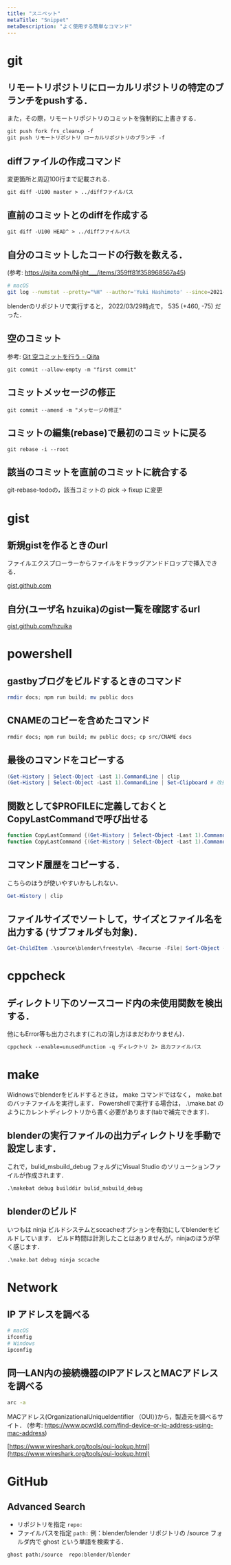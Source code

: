 ```yaml
---
title: "スニペット"
metaTitle: "Snippet"
metaDescription: "よく使用する簡単なコマンド"
---
```


# git

## リモートリポジトリにローカルリポジトリの特定のブランチをpushする．
また，その際，リモートリポジトリのコミットを強制的に上書きする．
```txt
git push fork frs_cleanup -f
git push リモートリポジトリ ローカルリポジトリのブランチ -f
```


## diffファイルの作成コマンド
変更箇所と周辺100行まで記載される．
```txt
git diff -U100 master > ../diffファイルパス
```

## 直前のコミットとのdiffを作成する
```txt
git diff -U100 HEAD^ > ../diffファイルパス
```

## 自分のコミットしたコードの行数を数える．
(参考: https://qiita.com/Night___/items/359ff81f358968567a45)
```sh
# macOS
git log --numstat --pretty="%H" --author='Yuki Hashimoto' --since=2021-07-01 --no-merges | awk 'NF==3 {plus+=$1; minus+=$2} END {printf("%d (+%d, -%d)\n", plus+minus, plus, minus)}'
```
blenderのリポジトリで実行すると， 2022/03/29時点で， 535 (+460, -75) だった．

## 空のコミット
参考: [Git 空コミットを行う - Qiita](https://qiita.com/miriwo/items/dbf82ca73723026d96f2)
```
git commit --allow-empty -m "first commit"
```

## コミットメッセージの修正
```
git commit --amend -m "メッセージの修正"
```

## コミットの編集(rebase)で最初のコミットに戻る
```
git rebase -i --root
```

## 該当のコミットを直前のコミットに統合する
git-rebase-todoの，該当コミットの pick -> fixup に変更

# gist

## 新規gistを作るときのurl
ファイルエクスプローラーからファイルをドラッグアンドドロップで挿入できる．

[gist.github.com](gist.github.com)

## 自分(ユーザ名 hzuika)のgist一覧を確認するurl

[gist.github.com/hzuika](gist.github.com/hzuika)

# powershell

## gastbyブログをビルドするときのコマンド
```ps1
rmdir docs; npm run build; mv public docs
```

## CNAMEのコピーを含めたコマンド
```txt
rmdir docs; npm run build; mv public docs; cp src/CNAME docs
```

## 最後のコマンドをコピーする
```ps1
(Get-History | Select-Object -Last 1).CommandLine | clip
(Get-History | Select-Object -Last 1).CommandLine | Set-Clipboard # 改行なし
```

## 関数として$PROFILEに定義しておくとCopyLastCommandで呼び出せる
```ps1
function CopyLastCommand {(Get-History | Select-Object -Last 1).CommandLine | clip}
function CopyLastCommand {(Get-History | Select-Object -Last 1).CommandLine | Set-Clipboard} # 改行なし
```

## コマンド履歴をコピーする．
こちらのほうが使いやすいかもしれない．
```ps1
Get-History | clip
```

## ファイルサイズでソートして，サイズとファイル名を出力する (サブフォルダも対象)．
```ps1
Get-ChildItem .\source\blender\freestyle\ -Recurse -File| Sort-Object -Property Length | ForEach-Object {Write-Host $_.Length $_.Fullname}
```

# cppcheck
## ディレクトリ下のソースコード内の未使用関数を検出する．
他にもError等も出力されます(これの消し方はまだわかりません)．
```txt
cppcheck --enable=unusedFunction -q ディレクトリ 2> 出力ファイルパス
```

# make

Widnowsでblenderをビルドするときは， make コマンドではなく， make.bat のバッチファイルを実行します．
Powershellで実行する場合は， .\make.bat のようにカレントディレクトリから書く必要があります(tabで補完できます)．

## blenderの実行ファイルの出力ディレクトリを手動で設定します．
これで，bulid_msbuild_debug フォルダにVisual Studio のソリューションファイルが作成されます．
```txt
.\makebat debug builddir bulid_msbuild_debug
```

## blenderのビルド
いつもは ninja ビルドシステムとsccacheオプションを有効にしてblenderをビルドしています．
ビルド時間は計測したことはありませんが，ninjaのほうが早く感じます．
```txt
.\make.bat debug ninja sccache
```

# Network

## IP アドレスを調べる
```sh
# macOS
ifconfig
# Windows
ipconfig
```

## 同一LAN内の接続機器のIPアドレスとMACアドレスを調べる
```sh
arc -a
```

MACアドレス(OrganizationalUniqueIdentifier （OUI）)から，製造元を調べるサイト．
(参考: https://www.pcwdld.com/find-device-or-ip-address-using-mac-address)

[https://www.wireshark.org/tools/oui-lookup.html](https://www.wireshark.org/tools/oui-lookup.html)

# GitHub

## Advanced Search
* リポジトリを指定 `repo:`
* ファイルパスを指定 `path:`
例：blender/blender リポジトリの /source フォルダ内で ghost という単語を検索する．
```txt
ghost path:/source  repo:blender/blender
```